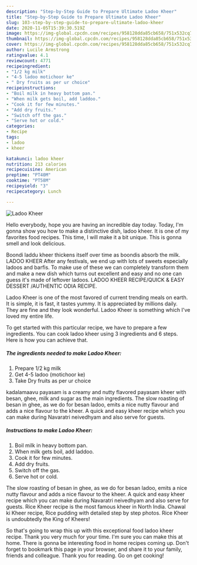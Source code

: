 ```yaml
---
description: "Step-by-Step Guide to Prepare Ultimate Ladoo Kheer"
title: "Step-by-Step Guide to Prepare Ultimate Ladoo Kheer"
slug: 103-step-by-step-guide-to-prepare-ultimate-ladoo-kheer
date: 2020-11-05T15:39:30.519Z
image: https://img-global.cpcdn.com/recipes/958128dda85cb658/751x532cq70/ladoo-kheer-recipe-main-photo.jpg
thumbnail: https://img-global.cpcdn.com/recipes/958128dda85cb658/751x532cq70/ladoo-kheer-recipe-main-photo.jpg
cover: https://img-global.cpcdn.com/recipes/958128dda85cb658/751x532cq70/ladoo-kheer-recipe-main-photo.jpg
author: Lucile Armstrong
ratingvalue: 4.1
reviewcount: 4771
recipeingredient:
- "1/2 kg milk"
- "4-5 ladoo motichoor ke"
- " Dry fruits as per ur choice"
recipeinstructions:
- "Boil milk in heavy bottom pan."
- "When milk gets boil, add laddoo."
- "Cook it for few minutes."
- "Add dry fruits."
- "Switch off the gas."
- "Serve hot or cold."
categories:
- Recipe
tags:
- ladoo
- kheer

katakunci: ladoo kheer 
nutrition: 213 calories
recipecuisine: American
preptime: "PT40M"
cooktime: "PT58M"
recipeyield: "3"
recipecategory: Lunch

---
```



![Ladoo Kheer](https://img-global.cpcdn.com/recipes/958128dda85cb658/751x532cq70/ladoo-kheer-recipe-main-photo.jpg)

Hello everybody, hope you are having an incredible day today. Today, I'm gonna show you how to make a distinctive dish, ladoo kheer. It is one of my favorites food recipes. This time, I will make it a bit unique. This is gonna smell and look delicious.

Boondi laddu kheer thickens itself over time as boondis absorb the milk. LADOO KHEER After any festivals, we end up with lots of sweets especially ladoos and barfis. To make use of these we can completely transform them and make a new dish which turns out excellent and easy and no one can guess it&#39;s made of leftover ladoos. LADOO KHEER RECIPE/QUICK &amp; EASY DESSERT /AUTHENTIC ODIA RECIPE.

Ladoo Kheer is one of the most favored of current trending meals on earth. It is simple, it is fast, it tastes yummy. It is appreciated by millions daily. They are fine and they look wonderful. Ladoo Kheer is something which I've loved my entire life.


To get started with this particular recipe, we have to prepare a few ingredients. You can cook ladoo kheer using 3 ingredients and 6 steps. Here is how you can achieve that.

<!--inarticleads1-->

##### The ingredients needed to make Ladoo Kheer:

1. Prepare 1/2 kg milk
1. Get 4-5 ladoo (motichoor ke)
1. Take  Dry fruits as per ur choice


kadalamaavu payasam is a creamy and nutty flavored payasam kheer with besan, ghee, milk and sugar as the main ingredients. The slow roasting of besan in ghee, as we do for besan ladoo, emits a nice nutty flavour and adds a nice flavour to the kheer. A quick and easy kheer recipe which you can make during Navaratri neivedhyam and also serve for guests. 

<!--inarticleads2-->

##### Instructions to make Ladoo Kheer:

1. Boil milk in heavy bottom pan.
1. When milk gets boil, add laddoo.
1. Cook it for few minutes.
1. Add dry fruits.
1. Switch off the gas.
1. Serve hot or cold.


The slow roasting of besan in ghee, as we do for besan ladoo, emits a nice nutty flavour and adds a nice flavour to the kheer. A quick and easy kheer recipe which you can make during Navaratri neivedhyam and also serve for guests. Rice Kheer recipe is the most famous kheer in North India. Chawal ki Kheer recipe, Rice pudding with detailed step by step photos. Rice Kheer is undoubtedly the King of Kheers! 

So that's going to wrap this up with this exceptional food ladoo kheer recipe. Thank you very much for your time. I'm sure you can make this at home. There is gonna be interesting food in home recipes coming up. Don't forget to bookmark this page in your browser, and share it to your family, friends and colleague. Thank you for reading. Go on get cooking!
